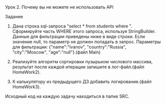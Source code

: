 Урок 2. Почему вы не можете не использовать API

Задание

1) Дана строка sql-запроса "select * from students where ". Сформируйте часть WHERE этого запроса, используя StringBuilder. Данные для фильтрации приведены ниже в виде строки.
Если значение null, то параметр не должен попадать в запрос.
Параметры для фильтрации: {"name":"Ivanov", "country":"Russia", "city":"Moscow", "age":"null"}.(файл Main)

2) Реализуйте алгоритм сортировки пузырьком числового массива, результат после каждой итерации запишите в лог-файл.(файл HomeWork2).

3) К калькулятору из предыдущего ДЗ добавить логирование.(файл HomeWork3).

Исходный код на каждую задачу находиться в папке SRC.
